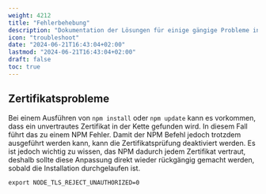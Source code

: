 ```yaml
---
weight: 4212
title: "Fehlerbehebung"
description: "Dokumentation der Lösungen für einige gängige Probleme in NPM."
icon: "troubleshoot"
date: "2024-06-21T16:43:04+02:00"
lastmod: "2024-06-21T16:43:04+02:00"
draft: false
toc: true
---
```


## Zertifikatsprobleme

Bei einem Ausführen von `npm install` oder `npm update` kann es vorkommen, dass ein unvertrautes Zertifikat in der Kette gefunden wird.
In diesem Fall führt das zu einem NPM Fehler. Damit der NPM Befehl jedoch trotzdem ausgeführt werden kann, kann
die Zertifikatsprüfung deaktiviert werden. Es ist jedoch wichtig zu wissen, das NPM dadurch jedem Zertifikat vertraut,
deshalb sollte diese Anpassung direkt wieder rückgängig gemacht werden, sobald die Installation durchgelaufen ist.

```shell
export NODE_TLS_REJECT_UNAUTHORIZED=0
```
